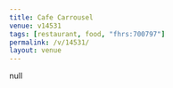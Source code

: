 ```yaml
---
title: Cafe Carrousel
venue: v14531
tags: [restaurant, food, "fhrs:700797"]
permalink: /v/14531/
layout: venue
---
```

null